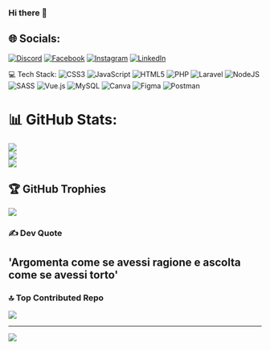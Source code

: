 ### Hi there 👋

## 🌐 Socials:

[![Discord](https://img.shields.io/badge/Discord-%237289DA.svg?logo=discord&logoColor=white)](https://) [![Facebook](https://img.shields.io/badge/Facebook-%231877F2.svg?logo=Facebook&logoColor=white)](https://) [![Instagram](https://img.shields.io/badge/Instagram-%23E4405F.svg?logo=Instagram&logoColor=white)](https://) [![LinkedIn](https://img.shields.io/badge/LinkedIn-%230077B5.svg?logo=linkedin&logoColor=white)](https://linkedin.com/in/)

💻 Tech Stack:
![CSS3](https://img.shields.io/badge/css3-%231572B6.svg?style=plastic&logo=css3&logoColor=white) ![JavaScript](https://img.shields.io/badge/javascript-%23323330.svg?style=plastic&logo=javascript&logoColor=%23F7DF1E) ![HTML5](https://img.shields.io/badge/html5-%23E34F26.svg?style=plastic&logo=html5&logoColor=white) ![PHP](https://img.shields.io/badge/php-%23777BB4.svg?style=plastic&logo=php&logoColor=white) ![Laravel](https://img.shields.io/badge/laravel-%23FF2D20.svg?style=plastic&logo=laravel&logoColor=white) ![NodeJS](https://img.shields.io/badge/node.js-6DA55F?style=plastic&logo=node.js&logoColor=white) ![SASS](https://img.shields.io/badge/SASS-hotpink.svg?style=plastic&logo=SASS&logoColor=white) ![Vue.js](https://img.shields.io/badge/vuejs-%2335495e.svg?style=plastic&logo=vuedotjs&logoColor=%234FC08D) ![MySQL](https://img.shields.io/badge/mysql-%2300f.svg?style=plastic&logo=mysql&logoColor=white) ![Canva](https://img.shields.io/badge/Canva-%2300C4CC.svg?style=plastic&logo=Canva&logoColor=white) ![Figma](https://img.shields.io/badge/figma-%23F24E1E.svg?style=plastic&logo=figma&logoColor=white) ![Postman](https://img.shields.io/badge/Postman-FF6C37?style=plastic&logo=postman&logoColor=white)

# 📊 GitHub Stats:

![](https://github-readme-stats.vercel.app/api?username=AlessioMontebello90&theme=blue-green&hide_border=false&include_all_commits=false&count_private=false)<br/>
![](https://github-readme-streak-stats.herokuapp.com/?user=AlessioMontebello90&theme=blue-green&hide_border=false)<br/>
![](https://github-readme-stats.vercel.app/api/top-langs/?username=AlessioMontebello90&theme=blue-green&hide_border=false&include_all_commits=false&count_private=false&layout=compact)

## 🏆 GitHub Trophies

![](https://github-profile-trophy.vercel.app/?username=AlessioMontebello90&theme=tokyonight&no-frame=false&no-bg=true&margin-w=4)

### ✍️ Dev Quote

## 'Argomenta come se avessi ragione e ascolta come se avessi torto'

### 🔝 Top Contributed Repo

![](https://github-contributor-stats.vercel.app/api?username=AlessioMontebello90&limit=5&theme=tokyonight&combine_all_yearly_contributions=true)

---

[![](https://visitcount.itsvg.in/api?id=AlessioMontebello90&icon=6&color=1)](https://visitcount.itsvg.in)
